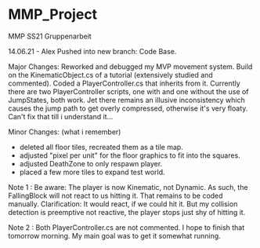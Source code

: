 # MMP_Project
MMP SS21 Gruppenarbeit


14.06.21 - Alex
Pushed into new branch: Code Base.

 Major Changes:
 Reworked and debugged my MVP movement system. Build on the KinematicObject.cs of a tutorial (extensively studied and commented). 
 Coded a PlayerController.cs that inherits from it.
 Currently there are two PlayerController scripts, one with and one without the use of JumpStates, both work. Jet there remains an illusive
 inconsistency which causes the jump path to get overly compressed, otherwise it's very floaty. Can't fix that till i understand it...
  
 Minor Changes: (what i remember)
 - deleted all floor tiles, recreated them as a tile map.
 - adjusted "pixel per unit" for the floor graphics to fit into the squares.
 - adjusted DeathZone to only respawn player.
 - placed a few more tiles to expand test world.

 Note 1 : Be aware: The player is now Kinematic, not Dynamic. As such, the FallingBlock will not react to us hitting it. That remains to be coded manually.
    Clarification: It would react, if we could hit it. But my collision detection is preemptive not reactive, the player stops just shy of hitting it.

 Note 2 : Both PlayerController.cs are not commented. I hope to finish that tomorrow morning. My main goal was to get it somewhat running.
